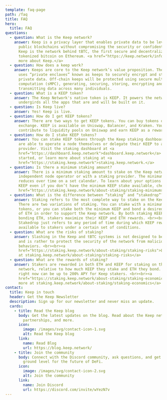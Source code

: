 ```yaml
---
template: faq-page
path: /faq
title: FAQ
hero:
  title: FAQ
questions:
  - question: What is the Keep network?
    answer: Keep is a privacy layer that enables private data to be leveraged on
      public blockchains without compromising the security or confidentiality.
      Keep is the network behind tBTC, the first secure and decentralized
      tokenized bitcoin on Ethereum. <a href="https://keep.network/info">Learn
      more about Keep.</a>
  - question: How does a keep work?
    answer: Keeps are core to the Keep network’s value proposition. The Keep network
      uses “private enclaves” known as keeps to securely encrypt and store
      private data. Off-chain keeps will be protected using secure multiparty
      computation (sMPC), generating, securing, storing, encrypting and
      transmitting data across many individuals.
  - question: What is a KEEP token?
    answer: The Keep Network's native token is KEEP. It powers the network and
      undergirds all the apps that are and will be built on it.
  - question: Is Keep live?
    answer: Yes! Keep is live.
  - question: How do I get KEEP tokens?
    answer: There are two ways to get KEEP tokens. You can buy tokens on an
      exchange. KEEP is available on Uniswap, Balancer, and Kraken. You can
      contribute to liquidity pools on Uniswap and earn KEEP as a reward.
  - question: How do I stake KEEP tokens?
    answer: You can stake KEEP tokens through the Keep staking dashboard. Stakers
      are able to operate a node themselves or delegate their KEEP to a staking
      provider. Visit the staking dashboard at <a
      href="https://dashboard.keep.network">dashboard.keep.network</a> to get
      started, or learn more about staking at <a
      href="https://staking.keep.network">staking.keep.network.</a>
  - question: Is there a minimum staking amount?
    answer: There is a minimum staking amount to stake on the Keep network as an
      independent node operator or with a staking provider. The minimum stake
      reduces over time on a set calendar. To learn about your options to earn
      KEEP even if you don’t have the minimum KEEP stake available, check out <a
      href="https://staking.keep.network/about-staking/staking-minimums">staking.keep.network/about-staking/staking-minimums</a>
  - question: What is the difference between “staking” and “stakedrop”?
    answer: Staking refers to the most complete way to stake on the Keep network.
      There are two variations of staking. You can stake with a minimum of KEEP
      tokens, or you can stake both the minimum KEEP and bond a desired amount
      of ETH in order to support the Keep network. By both staking KEEP and
      bonding ETH, stakers maximize their KEEP and ETH rewards. <br><br>
      Stakedrop just refers to any period of time during which KEEP rewards are
      available to stakers under a certain set of conditions.
  - question: What are the risks of staking?
    answer: Slashing in the Keep and tBTC systems is not designed to be punitive,
      and is rather to protect the security of the network from malicious
      behaviors. <br><br><a
      href="https://staking.keep.network/about-staking/staking-risks">Learn more
      at staking.keep.network/about-staking/staking-risks</a>
  - question: What are the rewards of staking?
    answer: Stakers are rewarded in both ETH and KEEP for staking on the Keep
      network, relative to how much KEEP they stake and ETH they bond. Rewards
      right now can be up to 200% APY for Keep stakers. <br><br><a
      href="https://staking.keep.network/about-staking/staking-economics">Learn
      more at staking.keep.network/about-staking/staking-economics</a>
contact:
  title: Keep in touch
  header: Get the Keep Newsletter
  description: Sign up for our newsletter and never miss an update.
  cards:
    - title: Read the Keep blog
      body: Get the latest updates on the blog. Read about the Keep network, tBTC,
        partnerships, and more.
      icon:
        image: /images/svg/contact-icon-1.svg
        alt: Read the Keep blog
      link:
        name: Read Blog
        url: https://blog.keep.network/
    - title: Join the community
      body: Connect with the Discord community, ask questions, and get in on the
        ground level for the future of DeFi.
      icon:
        image: /images/svg/contact-icon-2.svg
        alt: Join the community
      link:
        name: Join Discord
        url: https://discord.com/invite/wYezN7v
---
```

